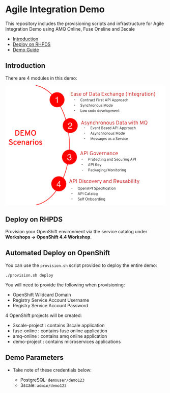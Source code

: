 # Agile Integration Demo 

This repository includes the provisioning scripts and infrastructure for Agile Integration Demo using AMQ Online, Fuse Oneline and 3scale

* [Introduction](#introduction)
* [Deploy on RHPDS](#deploy-on-rhpds)
* [Demo Guide](#demo-guide)

## Introduction

There are 4 modules in this demo:

![](images/modules.png)

## Deploy on RHPDS

Provision your OpenShift environment via the service catalog under **Workshops &rarr; OpenShift 4.4 Workshop**.

## Automated Deploy on OpenShift
You can use the `provision.sh` script provided to deploy the entire demo:

  ```
  ./provision.sh deploy
  ```
You will need to provide the following when provisioning:

* OpenShift Wildcard Domain
* Registry Service Account Username
* Registry Service Account Password

4 OpenShift projects will be created:

* 3scale-project : contains 3scale application
* fuse-online : contains fuse online application
* amq-online : contains amq online application
* demo-project : contains microservices applications

## Demo Parameters

* Take note of these credentials below:

  * PostgreSQL: `demouser/demo123`
  * 3scale: `admin/demo123`
